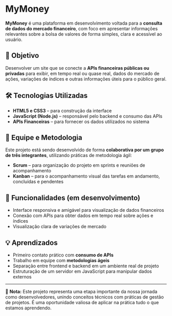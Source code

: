 # MyMoney

**MyMoney** é uma plataforma em desenvolvimento voltada para a **consulta de dados do mercado financeiro**, com foco em apresentar informações relevantes sobre a bolsa de valores de forma simples, clara e acessível ao usuário.

## 🚀 Objetivo

Desenvolver um site que se conecte a **APIs financeiras públicas ou privadas** para exibir, em tempo real ou quase real, dados do mercado de ações, variações de índices e outras informações úteis para o público geral.

## 🛠️ Tecnologias Utilizadas

- **HTML5 e CSS3** – para construção da interface
- **JavaScript (Node.js)** – responsável pelo backend e consumo das APIs
- **APIs Financeiras** – para fornecer os dados utilizados no sistema

## 👥 Equipe e Metodologia

Este projeto está sendo desenvolvido de forma **colaborativa por um grupo de três integrantes**, utilizando práticas de metodologia ágil:

- **Scrum** – para organização do projeto em sprints e reuniões de acompanhamento
- **Kanban** – para o acompanhamento visual das tarefas em andamento, concluídas e pendentes

## 📌 Funcionalidades (em desenvolvimento)

- Interface responsiva e amigável para visualização de dados financeiros
- Conexão com APIs para obter dados em tempo real sobre ações e índices
- Visualização clara de variações de mercado

## 💡 Aprendizados

- Primeiro contato prático com **consumo de APIs**
- Trabalho em equipe com **metodologias ágeis**
- Separação entre frontend e backend em um ambiente real de projeto
- Estruturação de um servidor em JavaScript para manipular dados externos

---

📘 **Nota:** Este projeto representa uma etapa importante da nossa jornada como desenvolvedores, unindo conceitos técnicos com práticas de gestão de projetos. É uma oportunidade valiosa de aplicar na prática tudo o que estamos aprendendo.
